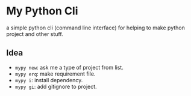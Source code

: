 # My Python Cli

a simple python cli (command line interface) for helping to make python project and other stuff.

## Idea

- `mypy new`: ask me a type of project from list.
- `mypy erq`:  make requirement file.
- `mypy i`: install dependency.
- `mypy gi`: add gitignore to project.
